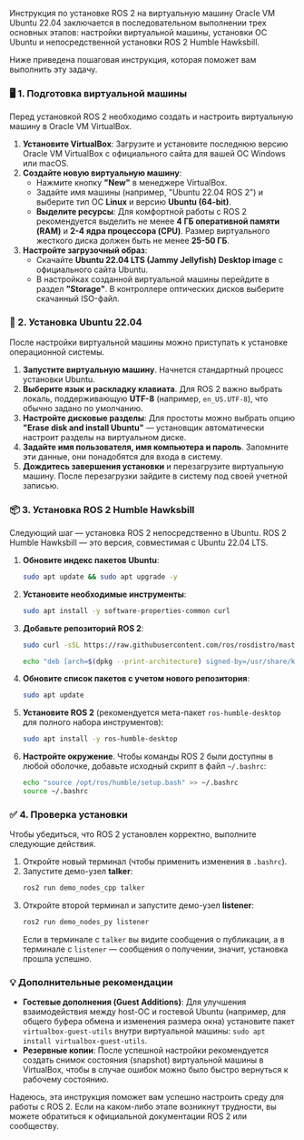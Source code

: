 Инструкция по установке ROS 2 на виртуальную машину Oracle VM Ubuntu 22.04 заключается в последовательном выполнении трех основных этапов: настройки виртуальной машины, установки ОС Ubuntu и непосредственной установки ROS 2 Humble Hawksbill.

Ниже приведена пошаговая инструкция, которая поможет вам выполнить эту задачу.

### 🖥️ 1. Подготовка виртуальной машины

Перед установкой ROS 2 необходимо создать и настроить виртуальную машину в Oracle VM VirtualBox.

1.  **Установите VirtualBox**: Загрузите и установите последнюю версию Oracle VM VirtualBox с официального сайта для вашей ОС Windows или macOS.
2.  **Создайте новую виртуальную машину**:
    *   Нажмите кнопку **"New"** в менеджере VirtualBox.
    *   Задайте имя машины (например, "Ubuntu 22.04 ROS 2") и выберите тип ОС **Linux** и версию **Ubuntu (64-bit)**.
    *   **Выделите ресурсы**: Для комфортной работы с ROS 2 рекомендуется выделить не менее **4 ГБ оперативной памяти (RAM)** и **2-4 ядра процессора (CPU)**. Размер виртуального жесткого диска должен быть не менее **25-50 ГБ**.
3.  **Настройте загрузочный образ**:
    *   Скачайте **Ubuntu 22.04 LTS (Jammy Jellyfish) Desktop image** с официального сайта Ubuntu.
    *   В настройках созданной виртуальной машины перейдите в раздел **"Storage"**. В контроллере оптических дисков выберите скачанный ISO-файл.

### 🔧 2. Установка Ubuntu 22.04

После настройки виртуальной машины можно приступать к установке операционной системы.

1.  **Запустите виртуальную машину**. Начнется стандартный процесс установки Ubuntu.
2.  **Выберите язык и раскладку клавиата**. Для ROS 2 важно выбрать локаль, поддерживающую **UTF-8** (например, `en_US.UTF-8`), что обычно задано по умолчанию.
3.  **Настройте дисковые разделы**: Для простоты можно выбрать опцию **"Erase disk and install Ubuntu"** — установщик автоматически настроит разделы на виртуальном диске.
4.  **Задайте имя пользователя, имя компьютера и пароль**. Запомните эти данные, они понадобятся для входа в систему.
5.  **Дождитесь завершения установки** и перезагрузите виртуальную машину. После перезагрузки зайдите в систему под своей учетной записью.

### 📦 3. Установка ROS 2 Humble Hawksbill

Следующий шаг — установка ROS 2 непосредственно в Ubuntu. ROS 2 Humble Hawksbill — это версия, совместимая с Ubuntu 22.04 LTS.

1.  **Обновите индекс пакетов Ubuntu**:
    ```bash
    sudo apt update && sudo apt upgrade -y
    ```

2.  **Установите необходимые инструменты**:
    ```bash
    sudo apt install -y software-properties-common curl
    ```

3.  **Добавьте репозиторий ROS 2**:
    ```bash
    sudo curl -sSL https://raw.githubusercontent.com/ros/rosdistro/master/ros.key -o /usr/share/keyrings/ros-archive-keyring.gpg
    ```
    ```bash
    echo "deb [arch=$(dpkg --print-architecture) signed-by=/usr/share/keyrings/ros-archive-keyring.gpg] http://packages.ros.org/ros2/ubuntu $(. /etc/os-release && echo $UBUNTU_CODENAME) main" | sudo tee /etc/apt/sources.list.d/ros2.list > /dev/null
    ```

4.  **Обновите список пакетов с учетом нового репозитория**:
    ```bash
    sudo apt update
    ```

5.  **Установите ROS 2** (рекомендуется мета-пакет `ros-humble-desktop` для полного набора инструментов):
    ```bash
    sudo apt install -y ros-humble-desktop
    ```

6.  **Настройте окружение**. Чтобы команды ROS 2 были доступны в любой оболочке, добавьте исходный скрипт в файл `~/.bashrc`:
    ```bash
    echo "source /opt/ros/humble/setup.bash" >> ~/.bashrc
    source ~/.bashrc
    ```

### ✅ 4. Проверка установки

Чтобы убедиться, что ROS 2 установлен корректно, выполните следующие действия.

1.  Откройте новый терминал (чтобы применить изменения в `.bashrc`).
2.  Запустите демо-узел **talker**:
    ```bash
    ros2 run demo_nodes_cpp talker
    ```
3.  Откройте второй терминал и запустите демо-узел **listener**:
    ```bash
    ros2 run demo_nodes_py listener
    ```
    Если в терминале с `talker` вы видите сообщения о публикации, а в терминале с `listener` — сообщения о получении, значит, установка прошла успешно.

### 💡 Дополнительные рекомендации

*   **Гостевые дополнения (Guest Additions)**: Для улучшения взаимодействия между host-ОС и гостевой Ubuntu (например, для общего буфера обмена и изменения размера окна) установите пакет `virtualbox-guest-utils` внутри виртуальной машины: `sudo apt install virtualbox-guest-utils`.
*   **Резервные копии**: После успешной настройки рекомендуется создать снимок состояния (snapshot) виртуальной машины в VirtualBox, чтобы в случае ошибок можно было быстро вернуться к рабочему состоянию.

Надеюсь, эта инструкция поможет вам успешно настроить среду для работы с ROS 2. Если на каком-либо этапе возникнут трудности, вы можете обратиться к официальной документации ROS 2 или сообществу.